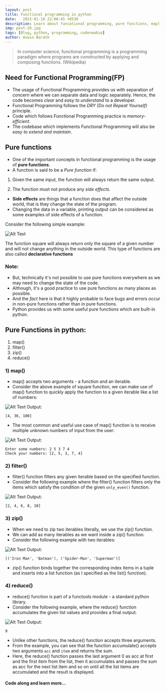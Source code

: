 ```yaml
---
layout: post
title: Functional programming in python
date:   2021-01-18 22:08:45 +0530
description: Learn about funcational programming, pure functions, map(), filter(), zip(), reduce()
img: post-26.jpg
tags: [Blog, python, programming, codenewbie]
author: Aswin Barath
---
```

> In computer science, functional programming is a programming paradigm where programs are constructed by applying and composing functions. (Wikipedia)

## Need for Functional Programming(FP)
* The usage of Functional Programming provides us with separation of concern where we can separate data and logic separately. Hence, the code becomes *clear* and *easy to understand* to a developer.
* Functional Programming follows the *DRY (Do not Repeat Yourself)* principle.
* Code which follows Functional Programming practice is *memory-efficient*.
* The codebase which implements Functional Programming will also be *easy to extend and maintain*.


## Pure functions
* One of the important concepts in functional programming is the usage of **pure functions**.
* A function is said to be a *Pure function* if:

1) Given the same input, the function will always return the same output.

2) The function must not produce any *side effects*.

* **Side effects** are things that a function does that affect the outside world, that is they change the state of the program.
* Changing the data in a variable, printing output can be considered as some examples of side effects of a function.

Consider the following simple example:

![Alt Text](https://dev-to-uploads.s3.amazonaws.com/i/lipceb5cbltvuuylxsqf.png)

The function square will always return only the square of a given number and will not change anything in the outside world.
This type of functions are also called **declarative functions**

### Note:
* But, technically it's not possible to use pure functions everywhere as we may need to change the state of the code.
* Although, it's a good practice to use pure functions as many places as possible.
* And the *fact* here is that it highly probable to face bugs and errors occur in non-pure functions rather than in pure functions.
* Python provides us with some useful pure functions which are built-in python.

## Pure Functions in python:
1. map()
2. filter()
3. zip()
4. reduce()

### 1) map()
* map() accepts two arguments - a function and an iterable.
* Consider the above example of square function, we can make use of map() function to quickly apply the function to a given iterable like a list of numbers:

![Alt Text](https://dev-to-uploads.s3.amazonaws.com/i/nlk0ynd655xvqbsni04e.png)
Output:
```
[4, 36, 100]
```

* The most common and useful use case of map() function is to receive multiple unknown numbers of input from the user:

![Alt Text](https://dev-to-uploads.s3.amazonaws.com/i/5yh2k05ao8kf45wlwhn5.png)
Output:
```
Enter some numbers: 2 5 3 7 4
Check your numbers: [2, 5, 3, 7, 4]
```

### 2) filter()
* filter() function filters any given iterable based on the specified function.
* Consider the following example where the filter() function filters only the items which satisfy the condition of the given `only_even()` function.

![Alt Text](https://dev-to-uploads.s3.amazonaws.com/i/4se1zxrb81g5zgjcs7wu.png)
Output:
```
[2, 4, 6, 8, 10]
```

### 3) zip()
* When we need to zip two iterables literally, we use the zip() function.
* We can add as many iterables as we want inside a zip() function.
* Consider the following example with two iterables:

![Alt Text](https://dev-to-uploads.s3.amazonaws.com/i/kk0of0fmulej6ojcxhwp.png)
Output:
```
[('Iron Man', 'Batman'), ('Spider-Man', 'Superman')]
```

* zip() function binds together the corresponding index items in a tuple and inserts into a list function (as I specified as the list() function).

### 4) reduce()
* reduce() function is part of a functools module - a standard python library.
* Consider the following example, where the reduce() function accumulates the given list values and provides a final output.

![Alt Text](https://dev-to-uploads.s3.amazonaws.com/i/5swwddumg7fjsstm59la.png)
Output:
```
9
```
* Unlike other functions, the reduce() function accepts three arguments.
* From the example, you can see that the function accumulate() accepts two arguments `acc` and `item` and returns the sum.
* Here, the reduce() function passes the last argument 0 as acc at first and the first item from the list, then it accumulates and passes the sum as acc for the next list item and so on until all the list items are accumulated and the result is displayed.

#### Code along and learn more...
